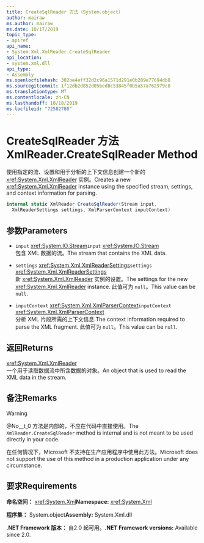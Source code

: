 ```yaml
---
title: CreateSqlReader 方法（System.object）
author: mairaw
ms.author: mairaw
ms.date: 10/17/2019
topic_type:
- apiref
api_name:
- System.Xml.XmlReader.CreateSqlReader
api_location:
- system.xml.dll
api_type:
- Assembly
ms.openlocfilehash: 302be4eff32d2c96a1571d291e0b289e77694db8
ms.sourcegitcommit: 1f12db2d852d05bed8c53845f0b5a57a762979c8
ms.translationtype: MT
ms.contentlocale: zh-CN
ms.lasthandoff: 10/18/2019
ms.locfileid: "72582780"
---
```

# <a name="xmlreadercreatesqlreader-method"></a><span data-ttu-id="3d48f-102">CreateSqlReader 方法</span><span class="sxs-lookup"><span data-stu-id="3d48f-102">XmlReader.CreateSqlReader Method</span></span>

<span data-ttu-id="3d48f-103">使用指定的流、设置和用于分析的上下文信息创建一个新的 <xref:System.Xml.XmlReader> 实例。</span><span class="sxs-lookup"><span data-stu-id="3d48f-103">Creates a new <xref:System.Xml.XmlReader> instance using the specified stream, settings, and context information for parsing.</span></span>

```csharp
internal static XmlReader CreateSqlReader(Stream input, 
  XmlReaderSettings settings, XmlParserContext inputContext)
```

## <a name="parameters"></a><span data-ttu-id="3d48f-104">参数</span><span class="sxs-lookup"><span data-stu-id="3d48f-104">Parameters</span></span>

- <span data-ttu-id="3d48f-105">`input` <xref:System.IO.Stream></span><span class="sxs-lookup"><span data-stu-id="3d48f-105">`input` <xref:System.IO.Stream></span></span>  
  <span data-ttu-id="3d48f-106">包含 XML 数据的流。</span><span class="sxs-lookup"><span data-stu-id="3d48f-106">The stream that contains the XML data.</span></span>

- <span data-ttu-id="3d48f-107">`settings` <xref:System.Xml.XmlReaderSettings></span><span class="sxs-lookup"><span data-stu-id="3d48f-107">`settings` <xref:System.Xml.XmlReaderSettings></span></span>  
  <span data-ttu-id="3d48f-108">新 <xref:System.Xml.XmlReader> 实例的设置。</span><span class="sxs-lookup"><span data-stu-id="3d48f-108">The settings for the new <xref:System.Xml.XmlReader> instance.</span></span> <span data-ttu-id="3d48f-109">此值可为 `null`。</span><span class="sxs-lookup"><span data-stu-id="3d48f-109">This value can be `null`.</span></span>

- <span data-ttu-id="3d48f-110">`inputContext` <xref:System.Xml.XmlParserContext></span><span class="sxs-lookup"><span data-stu-id="3d48f-110">`inputContext` <xref:System.Xml.XmlParserContext></span></span>  
  <span data-ttu-id="3d48f-111">分析 XML 片段所需的上下文信息.</span><span class="sxs-lookup"><span data-stu-id="3d48f-111">The context information required to parse the XML fragment.</span></span> <span data-ttu-id="3d48f-112">此值可为 `null`。</span><span class="sxs-lookup"><span data-stu-id="3d48f-112">This value can be `null`.</span></span>

## <a name="returns"></a><span data-ttu-id="3d48f-113">返回</span><span class="sxs-lookup"><span data-stu-id="3d48f-113">Returns</span></span>

<xref:System.Xml.XmlReader>  
<span data-ttu-id="3d48f-114">一个用于读取数据流中所含数据的对象。</span><span class="sxs-lookup"><span data-stu-id="3d48f-114">An object that is used to read the XML data in the stream.</span></span>

## <a name="remarks"></a><span data-ttu-id="3d48f-115">备注</span><span class="sxs-lookup"><span data-stu-id="3d48f-115">Remarks</span></span>

> [!WARNING]
> <span data-ttu-id="3d48f-116">@No__t_0 方法是内部的，不应在代码中直接使用。</span><span class="sxs-lookup"><span data-stu-id="3d48f-116">The `XmlReader.CreateSqlReader` method is internal and is not meant to be used directly in your code.</span></span>
>
> <span data-ttu-id="3d48f-117">在任何情况下，Microsoft 不支持在生产应用程序中使用此方法。</span><span class="sxs-lookup"><span data-stu-id="3d48f-117">Microsoft does not support the use of this method in a production application under any circumstance.</span></span>

## <a name="requirements"></a><span data-ttu-id="3d48f-118">要求</span><span class="sxs-lookup"><span data-stu-id="3d48f-118">Requirements</span></span>

<span data-ttu-id="3d48f-119">**命名空间：** <xref:System.Xml></span><span class="sxs-lookup"><span data-stu-id="3d48f-119">**Namespace:** <xref:System.Xml></span></span>

<span data-ttu-id="3d48f-120">**程序集：** System.object</span><span class="sxs-lookup"><span data-stu-id="3d48f-120">**Assembly:** System.Xml.dll</span></span>

<span data-ttu-id="3d48f-121">**.NET Framework 版本：** 自2.0 起可用。</span><span class="sxs-lookup"><span data-stu-id="3d48f-121">**.NET Framework versions:** Available since 2.0.</span></span>
